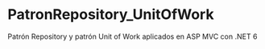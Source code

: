 # PatronRepository_UnitOfWork
Patrón Repository y patrón Unit of Work aplicados en ASP MVC con .NET 6
